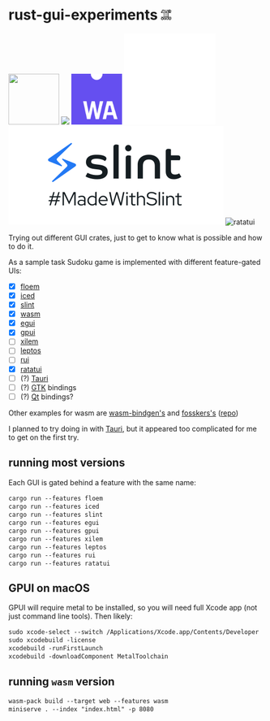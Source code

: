 # rust-gui-experiments <img width=20 height=20 src="www/favicon.png"></img>

<img width=100 height=100 src="https://lap.dev/images/floem.svg"></img>
<img width="100px" src="https://raw.githubusercontent.com/iced-rs/iced/refs/heads/master/docs/logo.svg"></img>
<img width="100px" src="./logos/WebAssembly.svg"></img>
<picture>
  <source media="(prefers-color-scheme: light)" srcset="./logos/zed-logo-light.svg">
  <source media="(prefers-color-scheme: dark)" srcset="./logos/zed-logo-dark.svg">
  <img alt="gpui by Zed Industries" src="./logos/zed-logo-dark.svg">
</picture>
<picture>
  <source media="(prefers-color-scheme: light)" srcset="https://raw.githubusercontent.com/slint-ui/slint/refs/heads/master/logo/MadeWithSlint-logo-light.svg">
  <source media="(prefers-color-scheme: dark)" srcset="https://raw.githubusercontent.com/slint-ui/slint/refs/heads/master/logo/MadeWithSlint-logo-dark.svg">
  <img alt="#MadeWithSlint" src="https://raw.githubusercontent.com/slint-ui/slint/refs/heads/master/logo/MadeWithSlint-logo-dark.svg">
</picture>
<picture>
  <source media="(prefers-color-scheme: light)" srcset="https://ratatui.rs/_astro/hero-light.DXG5UAQy_1YWiFp.webp">
  <source media="(prefers-color-scheme: dark)" srcset="https://ratatui.rs/_astro/hero-dark.sdDaGsSQ_Z1JuwEh.webp">
  <img width="100px" alt="ratatui" src="https://ratatui.rs/_astro/hero-dark.sdDaGsSQ_Z1JuwEh.webp">
</picture>


Trying out different GUI crates, just to get to know what is possible and how to do it.

As a sample task Sudoku game is implemented with different feature-gated UIs:
* [x] [floem](https://github.com/lapce/floem)
* [x] [iced](https://github.com/iced-rs/iced)
* [x] [slint](https://github.com/slint-ui/slint)
* [x] [wasm](https://github.com/rustwasm/wasm-bindgen)
* [x] [egui](https://github.com/emilk/egui)
* [x] [gpui](https://github.com/zed-industries/zed/tree/main/crates/gpui)
* [ ] [xilem](https://github.com/linebender/xilem)
* [ ] [leptos](https://github.com/leptos-rs/leptos)
* [ ] [rui](https://github.com/audulus/rui)
* [x] [ratatui](https://github.com/ratatui/ratatui)
* [ ] (?) [Tauri](https://tauri.app/)
* [ ] (?) [GTK](https://github.com/gtk-rs/gtk4-rs) bindings 
* [ ] (?) [Qt](https://github.com/KDAB/cxx-qt/) bindings?

Other examples for wasm are [wasm-bindgen's](https://rustwasm.github.io/wasm-bindgen/examples) and 
[fosskers's](https://www.fosskers.ca/en/demo/game-of-life) 
([repo](https://github.com/fosskers/fosskers.ca/tree/master/rust/game-of-life))

I planned to try doing in with [Tauri](https://tauri.app/), but it
appeared too complicated for me to get on the first try.

## running most versions

Each GUI is gated behind a feature with the same name:

```shell
cargo run --features floem
cargo run --features iced
cargo run --features slint
cargo run --features egui
cargo run --features gpui
cargo run --features xilem
cargo run --features leptos
cargo run --features rui
cargo run --features ratatui
```

## GPUI on macOS

GPUI will require metal to be installed, so you will need full Xcode app (not just command line tools). Then likely:

```shell
sudo xcode-select --switch /Applications/Xcode.app/Contents/Developer
sudo xcodebuild -license
xcodebuild -runFirstLaunch
xcodebuild -downloadComponent MetalToolchain
```

## running `wasm` version

```shell
wasm-pack build --target web --features wasm
miniserve . --index "index.html" -p 8080
```
